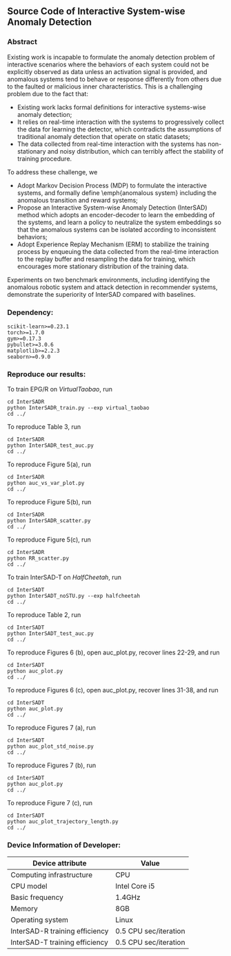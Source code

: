 ## Source Code of Interactive System-wise Anomaly Detection


### Abstract

Existing work is incapable to formulate the anomaly detection problem of interactive scenarios where the behaviors of each system could not be explicitly observed as data unless an activation signal is provided, and anomalous systems tend to behave or response differently from others due to the faulted or malicious inner characteristics.
This is a challenging problem due to the fact that:

- Existing work lacks formal definitions for interactive systems-wise anomaly detection;
- It relies on real-time interaction with the systems to progressively collect the data for learning the detector, which contradicts the assumptions of traditional anomaly detection that operate on static datasets; 
- The data collected from real-time interaction with the systems has non-stationary and noisy distribution, which can terribly affect the stability of training procedure.

To address these challenge, we 
- Adopt Markov Decision Process (MDP) to formulate the interactive systems, and formally define \emph{anomalous system} including the anomalous transition and reward systems;
- Propose an Interactive System-wise Anomaly Detection (InterSAD) method which adopts an encoder-decoder to learn the embedding of the systems, and learn a policy to neutralize the system embeddings so that the anomalous systems can be isolated according to inconsistent behaviors;
- Adopt Experience Replay Mechanism (ERM) to stabilize the training process by enqueuing the data collected from the real-time interaction to the replay buffer and resampling the data for training, which encourages more stationary distribution of the training data.

Experiments on two benchmark environments, including identifying the anomalous robotic system and attack detection in recommender systems, demonstrate the superiority of InterSAD compared with baselines.


### Dependency:
````angular2html
scikit-learn>=0.23.1
torch>=1.7.0 
gym>=0.17.3
pybullet>=3.0.6
matplotlib>=2.2.3
seaborn>=0.9.0
````

### Reproduce our results:

To train EPG/R on *VirtualTaobao*, run
````angular2html
cd InterSADR
python InterSADR_train.py --exp virtual_taobao
cd ../
````

To reproduce Table 3, run 
````angular2html
cd InterSADR
python InterSADR_test_auc.py
cd ../
````

To reproduce Figure 5(a), run
````angular2html
cd InterSADR
python auc_vs_var_plot.py
cd ../
````

To reproduce Figure 5(b), run
````angular2html
cd InterSADR
python InterSADR_scatter.py
cd ../
````

To reproduce Figure 5(c), run
````angular2html
cd InterSADR
python RR_scatter.py
cd ../
````

To train InterSAD-T on *HalfCheetah*, run
````angular2html
cd InterSADT
python InterSADT_noSTU.py --exp halfcheetah
cd ../
````

To reproduce Table 2, run
````angular2html
cd InterSADT
python InterSADT_test_auc.py 
cd ../
````

To reproduce Figures 6 (b), open auc_plot.py, recover lines 22-29, and run
````angular2html
cd InterSADT
python auc_plot.py
cd ../
````

To reproduce Figures 6 (c), open auc_plot.py, recover lines 31-38, and run
````angular2html
cd InterSADT
python auc_plot.py
cd ../
````

To reproduce Figures 7 (a), run 
````angular2html
cd InterSADT
python auc_plot_std_noise.py
cd ../
````

To reproduce Figures 7 (b), run 
````angular2html
cd InterSADT
python auc_plot.py
cd ../
````

To reproduce Figure 7 (c), run
````angular2html
cd InterSADT
python auc_plot_trajectory_length.py
cd ../
````

### Device Information of Developer:

| Device attribute | Value |
| ---------------- | ----- |
| Computing infrastructure | CPU |
| CPU model | Intel Core i5 |
| Basic frequency | 1.4GHz |
| Memory | 8GB |
| Operating system | Linux |
| InterSAD-R training efficiency | 0.5 CPU sec/iteration  |
| InterSAD-T training efficiency | 0.5 CPU sec/iteration  |